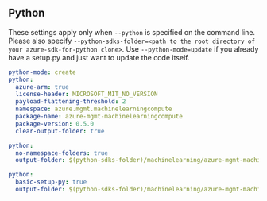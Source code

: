 ## Python

These settings apply only when `--python` is specified on the command line.
Please also specify `--python-sdks-folder=<path to the root directory of your azure-sdk-for-python clone>`.
Use `--python-mode=update` if you already have a setup.py and just want to update the code itself.

``` yaml $(python)
python-mode: create
python:
  azure-arm: true
  license-header: MICROSOFT_MIT_NO_VERSION
  payload-flattening-threshold: 2
  namespace: azure.mgmt.machinelearningcompute
  package-name: azure-mgmt-machinelearningcompute
  package-version: 0.5.0
  clear-output-folder: true
```
``` yaml $(python) && $(python-mode) == 'update'
python:
  no-namespace-folders: true
  output-folder: $(python-sdks-folder)/machinelearning/azure-mgmt-machinelearningcompute/azure/mgmt/machinelearningcompute
```
``` yaml $(python) && $(python-mode) == 'create'
python:
  basic-setup-py: true
  output-folder: $(python-sdks-folder)/machinelearning/azure-mgmt-machinelearningcompute
```
